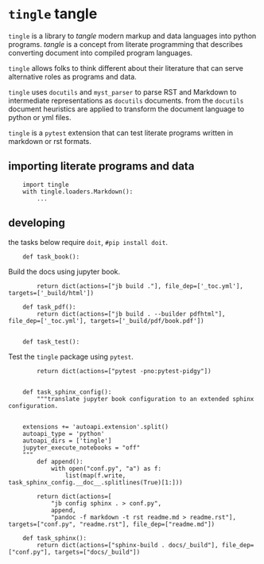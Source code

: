 # `tingle` tangle

`tingle` is a library to _tangle_ modern markup and data languages
into python programs. _tangle_ is a concept from literate programming
that describes converting document into compiled program languages.

`tingle` allows folks to think different about their literature that
can serve alternative roles as programs and data.

`tingle` uses `docutils` and `myst_parser` to parse RST and Markdown to 
intermediate representations as `docutils` documents. from the `docutils`
document heuristics are applied to transform the document language to
python or yml files.

`tingle` is a `pytest` extension that can test literate programs written
in markdown or rst formats.

## importing literate programs and data

        import tingle
        with tingle.loaders.Markdown():
            ...


## developing

the tasks below require `doit`, `#pip install doit`.

        def task_book():

Build the docs using jupyter book.

            return dict(actions=["jb build ."], file_dep=['_toc.yml'], targets=['_build/html'])

        def task_pdf():
            return dict(actions=["jb build . --builder pdfhtml"], file_dep=['_toc.yml'], targets=['_build/pdf/book.pdf'])


        def task_test():

Test the `tingle` package using `pytest`.

            return dict(actions=["pytest -pno:pytest-pidgy"])


        def task_sphinx_config():
            """translate jupyter book configuration to an extended sphinx configuration.


        extensions += 'autoapi.extension'.split()
        autoapi_type = 'python'
        autoapi_dirs = ['tingle']
        jupyter_execute_notebooks = "off"
        """
            def append():
                with open("conf.py", "a") as f:
                    list(map(f.write, task_sphinx_config.__doc__.splitlines(True)[1:]))

            return dict(actions=[
                "jb config sphinx . > conf.py", 
                append,
                "pandoc -f markdown -t rst readme.md > readme.rst"], targets=["conf.py", "readme.rst"], file_dep=["readme.md"]) 

        def task_sphinx():
            return dict(actions=["sphinx-build . docs/_build"], file_dep=["conf.py"], targets=["docs/_build"])